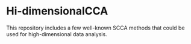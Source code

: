 # Hi-dimensionalCCA
This repository includes a few well-known SCCA methods that could be used for high-dimensional data analysis. 

